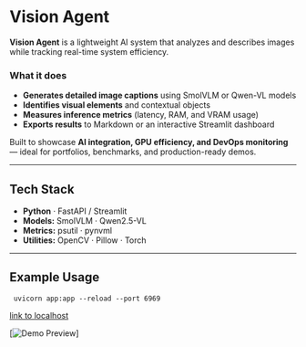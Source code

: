 # Vision Agent

**Vision Agent** is a lightweight AI system that analyzes and describes images while tracking real-time system efficiency.

### What it does
- **Generates detailed image captions** using SmolVLM or Qwen-VL models  
- **Identifies visual elements** and contextual objects  
- **Measures inference metrics** (latency, RAM, and VRAM usage)  
- **Exports results** to Markdown or an interactive Streamlit dashboard  

Built to showcase **AI integration, GPU efficiency, and DevOps monitoring** — ideal for portfolios, benchmarks, and production-ready demos.

---

## Tech Stack
- **Python** · FastAPI / Streamlit  
- **Models:** SmolVLM · Qwen2.5-VL  
- **Metrics:** psutil · pynvml  
- **Utilities:** OpenCV · Pillow · Torch  

---

## Example Usage


```
 uvicorn app:app --reload --port 6969
```
[link to localhost](http://127.0.0.1:6969/docs)

[![Demo Preview]([video/demo.gif](https://github.com/DeividManfre/vision_agent/blob/main/video/demo.gif))]
